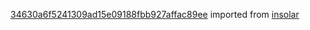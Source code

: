 [34630a6f5241309ad15e09188fbb927affac89ee](https://github.com/insolar/insolar/commit/34630a6f5241309ad15e09188fbb927affac89ee) imported from [insolar](https://github.com/insolar/insolar)
